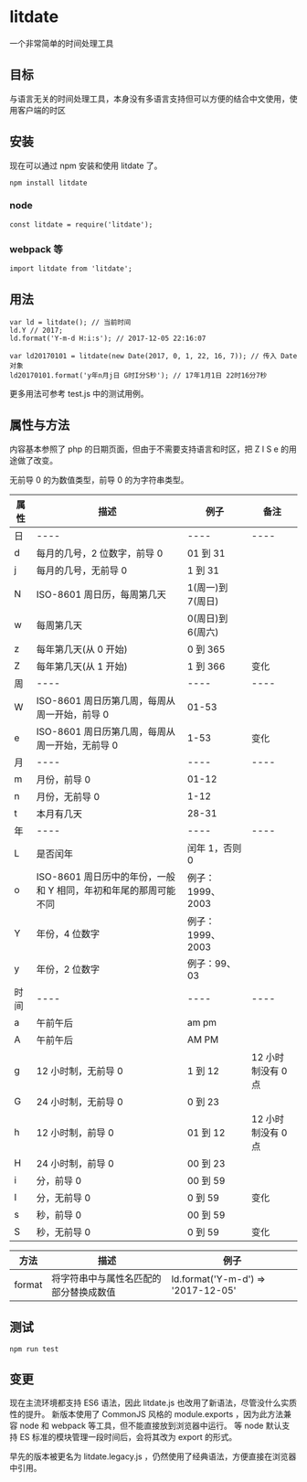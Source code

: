 # litdate

一个非常简单的时间处理工具

## 目标

与语言无关的时间处理工具，本身没有多语言支持但可以方便的结合中文使用，使用客户端的时区

## 安装

现在可以通过 npm 安装和使用 litdate 了。

```
npm install litdate
```

### node

```
const litdate = require('litdate');
```

### webpack 等

```
import litdate from 'litdate';
```

## 用法

```
var ld = litdate(); // 当前时间
ld.Y // 2017;
ld.format('Y-m-d H:i:s'); // 2017-12-05 22:16:07

var ld20170101 = litdate(new Date(2017, 0, 1, 22, 16, 7)); // 传入 Date 对象
ld20170101.format('y年n月j日 G时I分S秒'); // 17年1月1日 22时16分7秒
```

更多用法可参考 test.js 中的测试用例。

## 属性与方法

内容基本参照了 php 的日期页面，但由于不需要支持语言和时区，把 Z I S e 的用途做了改变。

无前导 0 的为数值类型，前导 0 的为字符串类型。

| 属性 | 描述                                                             | 例子              | 备注               |
| ---- | ---------------------------------------------------------------- | ----------------- | ------------------ |
| 日   | ----                                                             | ----              | ----               |
| d    | 每月的几号，2 位数字，前导 0                                     | 01 到 31          |                    |
| j    | 每月的几号，无前导 0                                             | 1 到 31           |                    |
| N    | ISO-8601 周日历，每周第几天                                      | 1(周一)到 7(周日) |                    |
| w    | 每周第几天                                                       | 0(周日)到 6(周六) |                    |
| z    | 每年第几天(从 0 开始)                                            | 0 到 365          |                    |
| Z    | 每年第几天(从 1 开始)                                            | 1 到 366          | 变化               |
| 周   | ----                                                             | ----              | ----               |
| W    | ISO-8601 周日历第几周，每周从周一开始，前导 0                    | 01-53             |                    |
| e    | ISO-8601 周日历第几周，每周从周一开始，无前导 0                  | 1-53              | 变化               |
| 月   | ----                                                             | ----              | ----               |
| m    | 月份，前导 0                                                     | 01-12             |                    |
| n    | 月份，无前导 0                                                   | 1-12              |                    |
| t    | 本月有几天                                                       | 28-31             |                    |
| 年   | ----                                                             | ----              | ----               |
| L    | 是否闰年                                                         | 闰年 1，否则 0    |                    |
| o    | ISO-8601 周日历中的年份，一般和 Y 相同，年初和年尾的那周可能不同 | 例子：1999、2003  |                    |
| Y    | 年份，4 位数字                                                   | 例子：1999、2003  |                    |
| y    | 年份，2 位数字                                                   | 例子：99、03      |                    |
| 时间 | ----                                                             | ----              | ----               |
| a    | 午前午后                                                         | am pm             |                    |
| A    | 午前午后                                                         | AM PM             |                    |
| g    | 12 小时制，无前导 0                                              | 1 到 12           | 12 小时制没有 0 点 |
| G    | 24 小时制，无前导 0                                              | 0 到 23           |                    |
| h    | 12 小时制，前导 0                                                | 01 到 12          | 12 小时制没有 0 点 |
| H    | 24 小时制，前导 0                                                | 00 到 23          |                    |
| i    | 分，前导 0                                                       | 00 到 59          |                    |
| I    | 分，无前导 0                                                     | 0 到 59           | 变化               |
| s    | 秒，前导 0                                                       | 00 到 59          |                    |
| S    | 秒，无前导 0                                                     | 0 到 59           | 变化               |

| 方法   | 描述                                   | 例子                               |
| ------ | -------------------------------------- | ---------------------------------- |
| format | 将字符串中与属性名匹配的部分替换成数值 | ld.format('Y-m-d') => '2017-12-05' |

## 测试

```
npm run test
```

## 变更

现在主流环境都支持 ES6 语法，因此 litdate.js 也改用了新语法，尽管没什么实质性的提升。
新版本使用了 CommonJS 风格的 module.exports ，因为此方法兼容 node 和 webpack 等工具，但不能直接放到浏览器中运行。
等 node 默认支持 ES 标准的模块管理一段时间后，会将其改为 export 的形式。

早先的版本被更名为 litdate.legacy.js ，仍然使用了经典语法，方便直接在浏览器中引用。
